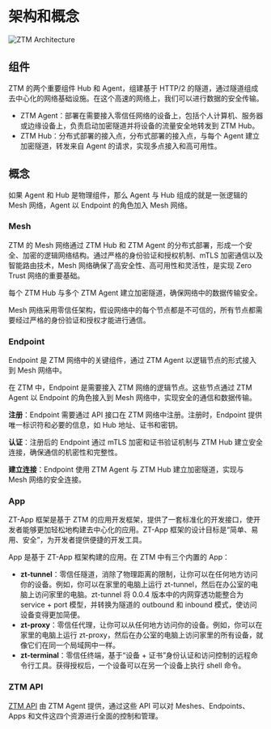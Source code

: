 # 架构和概念

![ZTM Architecture](https://github.com/user-attachments/assets/62dc4677-fb7d-455e-b773-aababf627fcc)

## 组件

ZTM 的两个重要组件 Hub 和 Agent，组建基于 HTTP/2 的隧道，通过隧道组成去中心化的网络基础设施。在这个高速的网络上，我们可以进行数据的安全传输。

- ZTM Agent：部署在需要接入零信任网络的设备上，包括个人计算机、服务器或边缘设备上，负责启动加密隧道并将设备的流量安全地转发到 ZTM Hub。
- ZTM Hub：分布式部署的接入点，分布式部署的接入点，与每个 Agent 建立加密隧道，转发来自 Agent 的请求，实现多点接入和高可用性。

## 概念

如果 Agent 和 Hub 是物理组件，那么 Agent 与 Hub 组成的就是一张逻辑的 Mesh 网络，Agent 以 Endpoint 的角色加入 Mesh 网络。

### Mesh

ZTM 的 Mesh 网络通过 ZTM Hub 和 ZTM Agent 的分布式部署，形成一个安全、加密的逻辑网络结构。通过严格的身份验证和授权机制、mTLS 加密通信以及智能路由技术，Mesh 网络确保了高安全性、高可用性和灵活性，是实现 Zero Trust 网络的重要基础。

每个 ZTM Hub 与多个 ZTM Agent 建立加密隧道，确保网络中的数据传输安全。

Mesh 网络采用零信任架构，假设网络中的每个节点都是不可信的，所有节点都需要经过严格的身份验证和授权才能进行通信。

### Endpoint

Endpoint 是 ZTM 网络中的关键组件，通过 ZTM Agent 以逻辑节点的形式接入到 Mesh 网络中。

在 ZTM 中，Endpoint 是需要接入 ZTM 网络的逻辑节点。这些节点通过 ZTM Agent 以 Endpoint 的角色接入到 Mesh 网络中，实现安全的通信和数据传输。

**注册**：Endpoint 需要通过 API 接口在 ZTM 网络中注册。注册时，Endpoint 提供唯一标识符和必要的信息，如 Hub 地址、证书和密钥。

**认证**：注册后的 Endpoint 通过 mTLS 加密和证书验证机制与 ZTM Hub 建立安全连接，确保通信的机密性和完整性。

**建立连接**：Endpoint 使用 ZTM Agent 与 ZTM Hub 建立加密隧道，实现与 Mesh 网络的安全连接。

### App

ZT-App 框架是基于 ZTM 的应用开发框架，提供了一套标准化的开发接口，使开发者能够更加轻松地构建去中心化的应用。ZT-App 框架的设计目标是“简单、易用、安全”，为开发者提供便捷的开发工具。

App 是基于 ZT-App 框架构建的应用。在 ZTM 中有三个内置的 App：

- **zt-tunnel**：零信任隧道，消除了物理距离的限制，让你可以在任何地方访问你的设备。例如，你可以在家里的电脑上运行 zt-tunnel，然后在办公室的电脑上访问家里的电脑。zt-tunnel 将 0.0.4 版本中的内网穿透功能整合为 service + port 模型，并转换为隧道的 outbound 和 inbound 模式，使访问设备变得更加简便。
- **zt-proxy**：零信任代理，让你可以从任何地方访问你的设备。例如，你可以在家里的电脑上运行 zt-proxy，然后在办公室的电脑上访问家里的所有设备，就像它们在同一个局域网中一样。
- **zt-terminal**：零信任终端，基于“设备 + 证书”身份认证和访问控制的远程命令行工具。获得授权后，一个设备可以在另一个设备上执行 shell 命令。

### ZTM API

[ZTM API](./Agent-API.md) 由 ZTM Agent 提供，通过这些 API 可以对 Meshes、Endpoints、Apps 和文件这四个资源进行全面的控制和管理。
